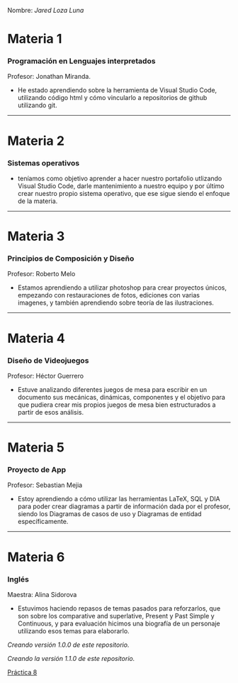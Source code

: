 Nombre: _Jared Loza Luna_

# Materia 1
### Programación en Lenguajes interpretados
Profesor: Jonathan Miranda.
- He estado aprendiendo sobre la herramienta de Visual Studio Code, utilizando código html y cómo vincularlo a repositorios de github utilizando git.
---
# Materia 2
### Sistemas operativos
- teníamos como objetivo aprender a hacer nuestro portafolio utlizando Visual Studio Code, darle mantenimiento a nuestro equipo y por último crear nuestro propio sistema operativo, que ese sigue siendo el enfoque de la materia.
---
# Materia 3
### Principios de Composición y Diseño
Profesor: Roberto Melo
- Estamos aprendiendo a utilizar photoshop para crear proyectos únicos, empezando con restauraciones de fotos, ediciones con varias imagenes, y también aprendiendo sobre teoría de las ilustraciones.
---
# Materia 4
### Diseño de Videojuegos
Profesor: Héctor Guerrero
- Estuve analizando diferentes juegos de mesa para escribir en un documento sus mecánicas, dinámicas, componentes y el objetivo para que pudiera crear mis propios juegos de mesa bien estructurados a partir de esos análisis.
---
# Materia 5
### Proyecto de App
Profesor: Sebastian Mejia
- Estoy aprendiendo a cómo utilizar las herramientas LaTeX, SQL y DIA para poder crear diagramas a partir de información dada por el profesor, siendo los Diagramas de casos de uso y Diagramas de entidad específicamente.
---
# Materia 6
### Inglés
Maestra: Alina Sidorova
- Estuvimos haciendo repasos de temas pasados para reforzarlos, que son sobre los comparative and superlative, Present y Past Simple y Continuous, y para evaluación hicimos una biografía de un personaje utilizando esos temas para elaborarlo.

_Creando versión 1.0.0 de este repositorio._

_Creando la versión 1.1.0 de este repositorio._

[Práctica 8](Practica-8.md)